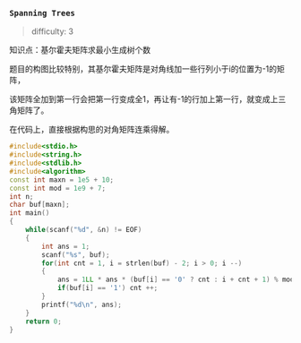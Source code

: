 ### `Spanning Trees`

> difficulty: 3

知识点：基尔霍夫矩阵求最小生成树个数

题目的构图比较特别，其基尔霍夫矩阵是对角线加一些行列小于i的位置为-1的矩阵，

该矩阵全加到第一行会把第一行变成全1，再让有-1的行加上第一行，就变成上三角矩阵了。

在代码上，直接根据构思的对角矩阵连乘得解。

```cpp
#include<stdio.h>
#include<string.h>
#include<stdlib.h>
#include<algorithm>
const int maxn = 1e5 + 10;
const int mod = 1e9 + 7;
int n;
char buf[maxn];
int main()
{
    while(scanf("%d", &n) != EOF)
    {
        int ans = 1;
        scanf("%s", buf);
        for(int cnt = 1, i = strlen(buf) - 2; i > 0; i --)
        {
            ans = 1LL * ans * (buf[i] == '0' ? cnt : i + cnt + 1) % mod;
            if(buf[i] == '1') cnt ++;
        }
        printf("%d\n", ans);
    }
    return 0;
}
```

